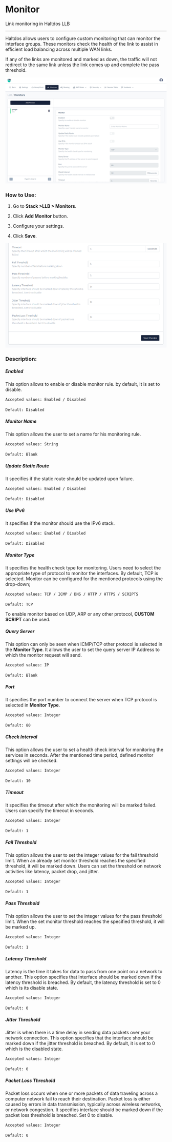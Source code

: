 # Monitor

Link monitoring in Haltdos LLB

---

Haltdos allows users to configure custom monitoring that can monitor the interface groups. These monitors check the health of the link to assist in efficient load balancing across multiple WAN links.

If any of the links are monitored and marked as down, the traffic will not redirect to the same link unless the link comes up and complete the pass threshold.

![adding_monitor](/img/llb/v8/llb_monitors.png)

### How to Use:

1. Go to **Stack >LLB > Monitors**.

2. Click **Add Monitor** button.

3. Configure your settings.

4. Click **Save**.

![monitor_settings](/img/llb/v8/llb_monitor_2.png)

### **Description:**

##### **Enabled**

This option allows to enable or disable monitor rule. by default, It is set to disable.

    Accepted values: Enabled / Disabled

    Default: Disabled 

##### **Monitor Name**

This option allows the user to set a name for his monitoring rule.

    Accepted values: String

    Default: Blank 

##### **Update Static Route**

It specifies if the static route should be updated upon failure.

    Accepted values: Enabled / Disabled

    Default: Disabled 

##### **Use IPv6**

It specifies if the monitor should use the IPv6 stack.

    Accepted values: Enabled / Disabled

    Default: Disabled 

##### **Monitor Type**

It specifies the health check type for monitoring. Users need to select the appropriate type of protocol to monitor the interfaces. By default, TCP is selected. Monitor can be configured for the mentioned protocols using the drop-down;


    Accepted values: TCP / ICMP / DNS / HTTP / HTTPS / SCRIPTS

    Default: TCP 

To enable monitor based on UDP, ARP or any other protocol, **CUSTOM SCRIPT** can be used.

##### **Query Server**

This option can only be seen when ICMP/TCP other protocol is selected in the **Monitor Type**. It allows the user to set the query server IP Address to which the monitor request will send.

    Accepted values: IP

    Default: Blank 

##### **Port**

It specifies the port number to connect the server when TCP protocol is selected in **Monitor Type**.

    Accepted values: Integer

    Default: 80 

##### **Check Interval**

This option allows the user to set a health check interval for monitoring the services in seconds. After the mentioned time period, defined monitor settings will be checked.

    Accepted values: Integer

    Default: 10 

##### **Timeout**

It specifies the timeout after which the monitoring will be marked failed. Users can specify the timeout in seconds.

    Accepted values: Integer

    Default: 1 

##### **Fail Threshold**

This option allows the user to set the integer values for the fail threshold limit. When an already set monitor threshold reaches the specified threshold, it will be marked down. Users can set the threshold on network activities like latency, packet drop, and jitter.

    Accepted values: Integer

    Default: 1

##### **Pass Threshold**

This option allows the user to set the integer values for the pass threshold limit. When the set monitor threshold reaches the specified threshold, it will be marked up.

    Accepted values: Integer

    Default: 1 

##### **Latency Threshold**

Latency is the time it takes for data to pass from one point on a network to another. This option specifies that Interface should be marked down if the latency threshold is breached. By default, the latency threshold is set to 0 which is its disable state.

    Accepted values: Integer

    Default: 0

##### **Jitter Threshold**

Jitter is when there is a time delay in sending data packets over your network connection. This option specifies that the interface should be marked down if the jitter threshold is breached. By default, it is set to 0 which is the disabled state.

    Accepted values: Integer

    Default: 0 

##### **Packet Loss Threshold**

Packet loss occurs when one or more packets of data traveling across a computer network fail to reach their destination. Packet loss is either caused by errors in data transmission, typically across wireless networks, or network congestion. It specifies interface should be marked down if the packet loss threshold is breached. Set 0 to disable.

    Accepted values: Integer

    Default: 0 
